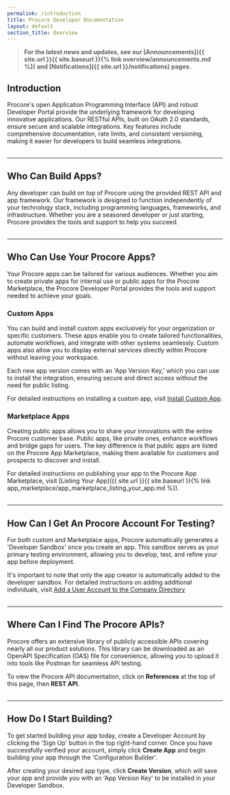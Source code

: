 ```yaml
---
permalink: /introduction
title: Procore Developer Documentation
layout: default
section_title: Overview
---
```


>**For the latest news and updates, see our [Announcements]({{ site.url }}{{ site.baseurl }}{% link overview/announcements.md %}) and [Notifications]({{ site.url }}/notifications) pages.**

## Introduction
Procore's open Application Programming Interface (API) and robust Developer Portal provide the underlying framework for developing innovative applications. Our RESTful APIs, built on OAuth 2.0 standards, ensure secure and scalable integrations. Key features include comprehensive documentation, rate limits, and consistent versioning, making it easier for developers to build seamless integrations.
<br><br>
<!-- For more details on rate limits, visit Rate Limits & Pagination. {{INSERT LINK}} -->

***
## Who Can Build Apps?
Any developer can build on top of Procore using the provided REST API and app framework. Our framework is designed to function independently of your technology stack, including programming languages, frameworks, and infrastructure. Whether you are a seasoned developer or just starting, Procore provides the tools and support to help you succeed.
<br><br>

***
## Who Can Use Your Procore Apps?
Your Procore apps can be tailored for various audiences. Whether you aim to create private apps for internal use or public apps for the Procore Marketplace, the Procore Developer Portal provides the tools and support needed to achieve your goals.

### Custom Apps
You can build and install custom apps exclusively for your organization or specific customers. These apps enable you to create tailored functionalities, automate workflows, and integrate with other systems seamlessly. Custom apps also allow you to display external services directly within Procore without leaving your workspace.

Each new app version comes with an 'App Version Key,' which you can use to install the integration, ensuring secure and direct access without the need for public listing.

For detailed instructions on installing a custom app, visit [Install Custom App](https://support.procore.com/products/online/user-guide/company-level/admin/tutorials/install-a-custom-app).

### Marketplace Apps
Creating public apps allows you to share your innovations with the entire Procore customer base. Public apps, like private ones, enhance workflows and bridge gaps for users. The key difference is that public apps are listed on the Procore App Marketplace, making them available for customers and prospects to discover and install.

For detailed instructions on publishing your app to the Procore App Marketplace, visit [Listing Your App]({{ site.url }}{{ site.baseurl }}{% link app_marketplace/app_marketplace_listing_your_app.md %}).
<br><br>

***
## How Can I Get An Procore Account For Testing?
For both custom and Marketplace apps, Procore automatically generates a 'Developer Sandbox' once you create an app. This sandbox serves as your primary testing environment, allowing you to develop, test, and refine your app before deployment.

It's important to note that only the app creator is automatically added to the developer sandbox. For detailed instructions on adding additional individuals, visit [Add a User Account to the Company Directory](https://support.procore.com/products/online/user-guide/company-level/directory/tutorials/add-a-user-account-to-the-company-directory)
<br><br>
<!-- To learn more, visit [Test with Developer Sandbox](#). -->

***
## Where Can I Find The Procore APIs?
Procore offers an extensive library of publicly accessible APIs covering nearly all our product solutions. This library can be downloaded as an OpenAPI Specification (OAS) file for convenience, allowing you to upload it into tools like Postman for seamless API testing.

To view the Procore API documentation, click on **References** at the top of this page, then **REST API**.
<br><br>

***
## How Do I Start Building?
To get started building your app today, create a Developer Account by clicking the 'Sign Up' button in the top right-hand corner. Once you have successfully verified your account, simply click **Create App** and begin building your app through the 'Configuration Builder'.

After creating your desired app type, click **Create Version**, which will save your app and provide you with an 'App Version Key' to be installed in your Developer Sandbox.

<!-- To learn more about the different app types that Procore offers, visit [Available App Types](#). -->

<!-- Procore's open Application Programming Interface (API) provides the underlying framework for developing applications and custom integrations between Procore and other software tools and technologies.
You can expand the functionality of your Procore account by leveraging existing integrations available in our Marketplace, or by developing new applications and customized connections yourself using the Procore API.

<!-- ## Procore API

If you intend to build your own applications (or hire someone to build them for you), the Procore API allows you to leverage Procore resources within the Procore cloud in a simple, programmatic way using conventional HTTP requests in a RESTful architecture.
The Procore API endpoints are intuitive and powerful, enabling you to easily make calls to retrieve information or execute actions on the various resources in Procore.

## Procore Marketplace

The Procore Marketplace serves as a clearing house for applications and integrations developed by our technology partners using the Procore API.
These offerings allow Procore clients to integrate Procore with their existing tools and workflows.
Integrations currently available in the Marketplace expand project management possibilities for Procore clients in the areas of Analytics, Business Intelligence, Accounting, Estimating, Building Information Modeling (BIM), and others.

## Developer Personas

The two primary developer personas that interact with the Procore API are _Procore Clients_ and _Procore Technology Partners_.
It is likely that you fall into one of these categories and that your specific integration goals and requirements can be characterized by one of these two Procore developer personas.

### Procore Clients

_Procore Clients_ are individuals and organizations that have one or more Procore accounts and utilize Procore for their daily project management activities.
It is not uncommon for clients to rely on a number of other software tools and processes in addition to Procore to manage their projects.
For example, a large general contracting firm may use a legacy tool for bidding/estimation, while using Procore for the balance of their project management tasks.
In this scenario, the GC could build (or hire a development team to build) a [Custom Integration]({{ site.url }}{{ site.baseurl }}{% link overview/custom_overview.md %}) between their legacy systems and Procore using the Procore API, thereby improving efficiency and upgrading the user experience for their employees and collaborators (subcontractors, vendors, etc.).
As a general rule, applications and integrations produced by Procore clients are intended for their own internal use and are not normally published to the Procore Marketplace.

### Procore Technology Partners

_Procore Technology Partners_ leverage the Procore API to provide Procore users with a best-in-class experience, irrespective of what problem they are seeking to solve.
In addition to making their [Partner Integrations]({{ site.url }}{{ site.baseurl }}{% link overview/partner_overview.md %}) available on the Procore Marketplace for purchase by Procore clients and users, members in the Procore Partnerships program benefit from exclusive access to the following resources:

- Brand presence on the Procore Marketplace
- Use of the Procore logo
- Developer training and support
- Development sandbox
- Opportunity to contribute to the The Jobsite publication
- Invitation to exhibit at Procore’s annual _Groundbreak_ conference

## Paths to Success

The two developer personas described in the previous sections take a slightly different path to a successful launch of their applications and integrations.
Generally speaking, Procore clients manage their own integration development milestones and releases.
Since their Custom Integrations are only used internally, they have complete control over quality, performance, and reliability requirements.
Procore clients also manage the internal training needs for their users.

Conversely, Procore technology partners take a different development path as their applications are intended for use by the Procore user community at-large, and therefore must adhere to more stringent standards when it comes to quality, performance, and security.
In addition, since technology partners have the opportunity to publish their [Partner Integrations]({{ site.url }}{{ site.baseurl }}{% link overview/partner_overview.md %}) on the Procore Marketplace, they must submit their applications to Procore for approval.
Finally, technology partners must provide adequate training materials and offer technical support services for their applications. -->
